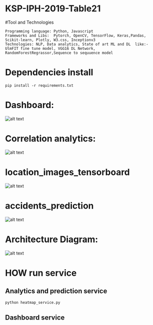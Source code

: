 # KSP-IPH-2019-Table21
#Tool and Technologies
```
Programming language: Python, Javascript
Frameworks and Libs:  Pytorch, OpenCV, TensorFlow, Keras,Pandas, Scikit-learn, Plotly, W3.css, Inceptionv3
Technologies: NLP, Data analytics, State of art ML and DL  like:- UlmFIT fine tune model, VGG16 DL Network, RandomForestRegrassor,Sequence to sequuence model

```
# Dependencies install
```
pip install -r requirements.txt

```
# Dashboard:

![alt text](http://34.206.109.62:8001/media/uploaded_model/dashboard_home.png)

# Correlation analytics:

![alt text](http://34.206.109.62:8001/media/uploaded_model/correlation_graph.png)

# location_images_tensorboard
![alt text](http://34.206.109.62:8001/media/uploaded_model/location_images_tensorboard.png)


# accidents_prediction
![alt text](http://34.206.109.62:8001/media/uploaded_model/accidents_prediction.png)

# Architecture Diagram:
![alt text](http://34.206.109.62:8001/media/uploaded_model/MoRTH.png)

# HOW run service
## Analytics and prediction service
```
python heatmap_service.py

```
## Dashboard service

```


```
